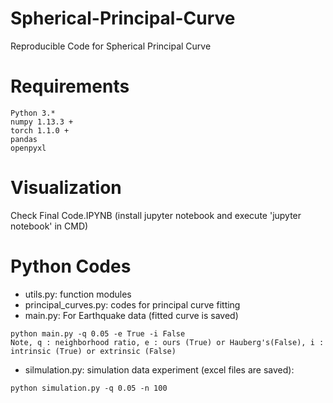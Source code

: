 # Spherical-Principal-Curve
Reproducible Code for Spherical Principal Curve

# Requirements
```
Python 3.*
numpy 1.13.3 +
torch 1.1.0 +
pandas
openpyxl
```

# Visualization
Check Final Code.IPYNB (install jupyter notebook and execute 'jupyter notebook' in CMD)

# Python Codes
- utils.py: function modules
- principal_curves.py: codes for principal curve fitting
- main.py: For Earthquake data (fitted curve is saved)
```
python main.py -q 0.05 -e True -i False 
Note, q : neighborhood ratio, e : ours (True) or Hauberg's(False), i : intrinsic (True) or extrinsic (False)
```
- silmulation.py: simulation data experiment (excel files are saved):
```
python simulation.py -q 0.05 -n 100
```
